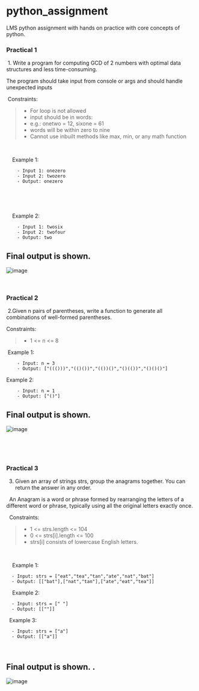 # python_assignment
LMS python assignment with hands on practice with core concepts of python.

### Practical 1

 1. Write a program for computing GCD of 2 numbers with optimal data structures and less time-consuming.

  The program should take input from console or args and should handle unexpected inputs    

 Constraints:
 >- For loop is not allowed
 >- input should be in words:
 >- e.g.: onetwo = 12, sixone = 61        
 >- words will be within zero to nine
 >- Cannot use inbuilt methods like max, min, or any math function    

 

    Example 1:

        - Input 1: onezero
        - Input 2: twozero
        - Output: onezero
 

  

    Example 2:

        - Input 1: twosix
        - Input 2: twofour
        - Output: two

## Final output is shown.  
![image](https://user-images.githubusercontent.com/125253281/231118829-50e42571-5776-4321-a49f-ab21b6af39eb.png)

 
### Practical 2  

 2.Given n pairs of parentheses, write a function to generate all combinations of well-formed parentheses.

Constraints:
>- 1 <= n <= 8

 Example 1:
 
        - Input: n = 3
        - Output: ["((()))","(()())","(())()","()(())","()()()"]

 Example 2:

        - Input: n = 1
        - Output: ["()"]
        
## Final output is shown. 
![image](https://user-images.githubusercontent.com/125253281/231118936-b03a7d17-0ddb-4064-9ddf-160486331955.png)


 

 

### Practical 3  

 3. Given an array of strings strs, group the anagrams together. You can return the answer in any order.

  An Anagram is a word or phrase formed by rearranging the letters of a different word or phrase, typically using all the original letters exactly once.

  Constraints:
>- 1 <= strs.length <= 104
>- 0 <= strs[i].length <= 100
>- strs[i] consists of lowercase English letters.

 

    Example 1:

      - Input: strs = ["eat","tea","tan","ate","nat","bat"]
      - Output: [["bat"],["nat","tan"],["ate","eat","tea"]]

 
    Example 2:

      - Input: strs = [" "]
      - Output: [[""]]
 
     Example 3:

      - Input: strs = ["a"]
      - Output: [["a"]]

 

## Final output is shown. .  
![image](https://user-images.githubusercontent.com/125253281/231119000-67e023e2-0c91-4a8c-9f3c-635016ea794c.png)





